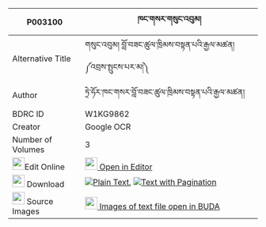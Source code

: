 |P003100|ཁང་གསར་གསུང་འབུམ། 
| --- | --- 
|Alternative Title |གསུང་འབུམ། བློ་བཟང་ཚུལ་ཁྲིམས་བསྟན་པའི་རྒྱལ་མཚན། ༼འབྲས་སྤུངས་པར་མ།༽
|Author| ཏྲེ་ཧོར་ཁང་གསར་བློ་བཟང་ཚུལ་ཁྲིམས་བསྟན་པའི་རྒྱལ་མཚན།
|BDRC ID | W1KG9862
|Creator | Google OCR
|Number of Volumes| 3
|<img width="25" src="https://img.icons8.com/color/25/000000/edit-property.png">Edit Online| [<img width="25" src="https://avatars.githubusercontent.com/u/45091458?s=200&v=4"> Open in Editor](http://editor.openpecha.org/P003100)
|<img width="25" src="https://img.icons8.com/fluent/48/000000/download-2.png"/>  Download | [![](https://img.icons8.com/color/20/000000/txt.png)Plain Text](https://github.com/Openpecha/P003100/releases/download/v2/khang_ge_ra_sungbum_plain_P003100.zip), [![](https://img.icons8.com/color/20/000000/txt.png)Text with Pagination](https://github.com/Openpecha/P003100/releases/download/v2/khang_ge_ra_sungbum_pages_P003100.zip)
|<img width="25" src="https://img.icons8.com/plasticine/100/000000/pictures-folder.png"/>  Source Images | [<img width="25" src="https://library.bdrc.io/icons/BUDA-small.svg"> Images of text file open in BUDA](https://library.bdrc.io/show/bdr:W1KG9862)